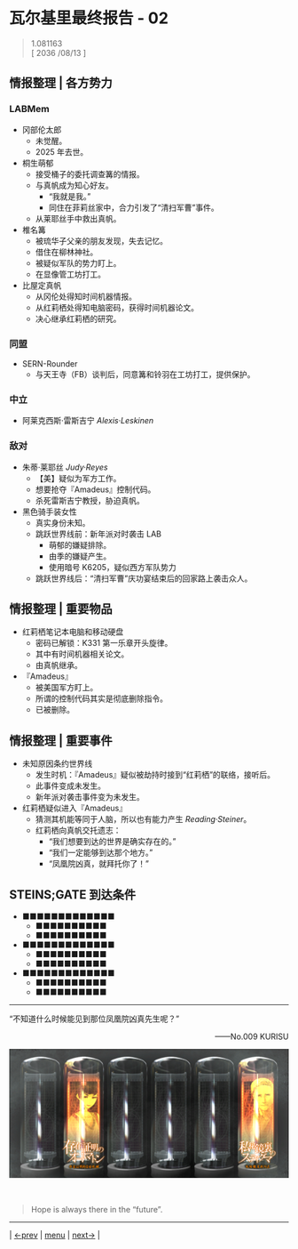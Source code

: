 # 瓦尔基里最终报告 - 02
> 1.081163  
> [ 2036 /08/13 ] 

## 情报整理 | 各方势力
### LABMem
- 冈部伦太郎
  - 未觉醒。
  - 2025 年去世。
- 桐生萌郁
  - 接受桶子的委托调查篝的情报。
  - 与真帆成为知心好友。
    - “我就是我。”
    - 同住在菲莉丝家中，合力引发了“清扫军曹”事件。
  - 从莱耶丝手中救出真帆。
- 椎名篝
  - 被琉华子父亲的朋友发现，失去记忆。
  - 借住在柳林神社。
  - 被疑似军队的势力盯上。
  - 在显像管工坊打工。
- 比屋定真帆
  - 从冈伦处得知时间机器情报。
  - 从红莉栖处得知电脑密码，获得时间机器论文。
  - 决心继承红莉栖的研究。

### 同盟  
- SERN-Rounder
  - 与天王寺（FB）谈判后，同意篝和铃羽在工坊打工，提供保护。

### 中立  
- 阿莱克西斯·雷斯吉宁 *Alexis·Leskinen*

### 敌对  
- 朱蒂·莱耶丝 *Judy·Reyes*
  - 【美】疑似为军方工作。
  - 想要抢夺『Amadeus』控制代码。
  - 杀死雷斯吉宁教授，胁迫真帆。
- 黑色骑手装女性
  - 真实身份未知。
  - 跳跃世界线前：新年派对时袭击 LAB
    - 萌郁的嫌疑排除。
    - 由季的嫌疑产生。
    - 使用暗号 K6205，疑似西方军队势力
  - 跳跃世界线后：“清扫军曹”庆功宴结束后的回家路上袭击众人。

## 情报整理 | 重要物品
- 红莉栖笔记本电脑和移动硬盘
  - 密码已解锁：K331 第一乐章开头旋律。
  - 其中有时间机器相关论文。
  - 由真帆继承。
- 『Amadeus』
  - 被美国军方盯上。
  - 所谓的控制代码其实是彻底删除指令。
  - 已被删除。

## 情报整理 | 重要事件
- 未知原因条约世界线
  - 发生时机：『Amadeus』疑似被劫持时接到“红莉栖”的联络，接听后。
  - 此事件变成未发生。
  - 新年派对袭击事件变为未发生。
- 红莉栖疑似进入『Amadeus』
  - 猜测其机能等同于人脑，所以也有能力产生 *Reading·Steiner*。
  - 红莉栖向真帆交托遗志：
    - “我们想要到达的世界是确实存在的。”
    - “我们一定能够到达那个地方。”
    - “凤凰院凶真，就拜托你了！”

## STEINS;GATE 到达条件
- ■■■■■■■■■■■■■
  - ■■■■■■■■■■
  - ■■■■■■■■■■
- ■■■■■■■■■■■■■
  - ■■■■■■■■■■
  - ■■■■■■■■■■
- ■■■■■■■■■■■■■
  - ■■■■■■■■■■
  - ■■■■■■■■■■

---

“不知道什么时候能见到那位凤凰院凶真先生呢？”  
<p align="right"> ——No.009 KURISU </p>  


![](../img/0093-1.png)


<br/>

> Hope is always there in the “future”.
---

| [←prev](./0092) | [menu](../) | [next→](./0094) |

